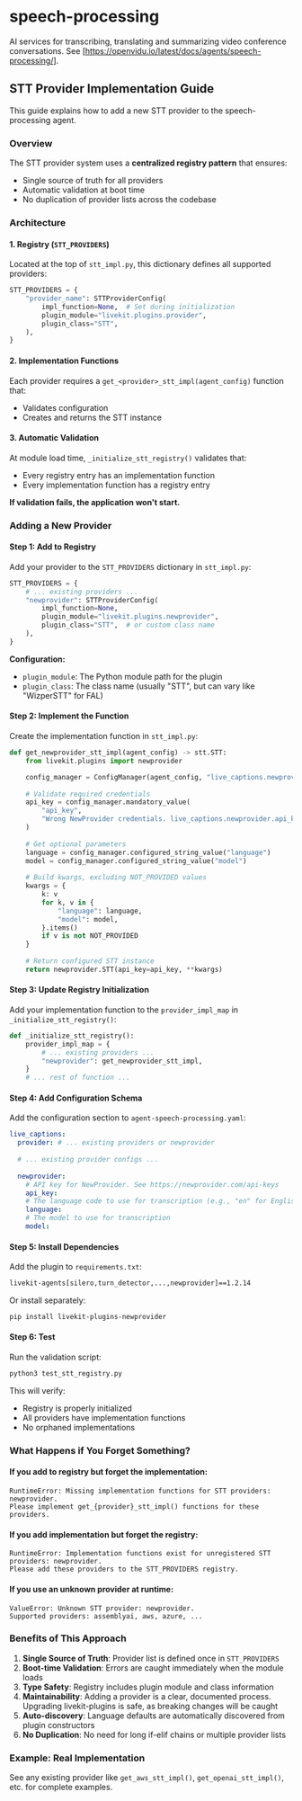 # speech-processing

AI services for transcribing, translating and summarizing video conference conversations. See [https://openvidu.io/latest/docs/agents/speech-processing/].

## STT Provider Implementation Guide

This guide explains how to add a new STT provider to the speech-processing agent.

### Overview

The STT provider system uses a **centralized registry pattern** that ensures:
- Single source of truth for all providers
- Automatic validation at boot time
- No duplication of provider lists across the codebase

### Architecture

#### 1. Registry (`STT_PROVIDERS`)

Located at the top of `stt_impl.py`, this dictionary defines all supported providers:

```python
STT_PROVIDERS = {
    "provider_name": STTProviderConfig(
        impl_function=None,  # Set during initialization
        plugin_module="livekit.plugins.provider",
        plugin_class="STT",
    ),
}
```

#### 2. Implementation Functions

Each provider requires a `get_<provider>_stt_impl(agent_config)` function that:
- Validates configuration
- Creates and returns the STT instance

#### 3. Automatic Validation

At module load time, `_initialize_stt_registry()` validates that:
- Every registry entry has an implementation function
- Every implementation function has a registry entry

**If validation fails, the application won't start.**

### Adding a New Provider

#### Step 1: Add to Registry

Add your provider to the `STT_PROVIDERS` dictionary in `stt_impl.py`:

```python
STT_PROVIDERS = {
    # ... existing providers ...
    "newprovider": STTProviderConfig(
        impl_function=None,
        plugin_module="livekit.plugins.newprovider",
        plugin_class="STT",  # or custom class name
    ),
}
```

**Configuration:**
- `plugin_module`: The Python module path for the plugin
- `plugin_class`: The class name (usually "STT", but can vary like "WizperSTT" for FAL)

#### Step 2: Implement the Function

Create the implementation function in `stt_impl.py`:

```python
def get_newprovider_stt_impl(agent_config) -> stt.STT:
    from livekit.plugins import newprovider

    config_manager = ConfigManager(agent_config, "live_captions.newprovider")
    
    # Validate required credentials
    api_key = config_manager.mandatory_value(
        "api_key",
        "Wrong NewProvider credentials. live_captions.newprovider.api_key must be set"
    )
    
    # Get optional parameters
    language = config_manager.configured_string_value("language")
    model = config_manager.configured_string_value("model")
    
    # Build kwargs, excluding NOT_PROVIDED values
    kwargs = {
        k: v
        for k, v in {
            "language": language,
            "model": model,
        }.items()
        if v is not NOT_PROVIDED
    }
    
    # Return configured STT instance
    return newprovider.STT(api_key=api_key, **kwargs)
```

#### Step 3: Update Registry Initialization

Add your implementation function to the `provider_impl_map` in `_initialize_stt_registry()`:

```python
def _initialize_stt_registry():
    provider_impl_map = {
        # ... existing providers ...
        "newprovider": get_newprovider_stt_impl,
    }
    # ... rest of function ...
```

#### Step 4: Add Configuration Schema

Add the configuration section to `agent-speech-processing.yaml`:

```yaml
live_captions:
  provider: # ... existing providers or newprovider
  
  # ... existing provider configs ...
  
  newprovider:
    # API key for NewProvider. See https://newprovider.com/api-keys
    api_key:
    # The language code to use for transcription (e.g., "en" for English)
    language:
    # The model to use for transcription
    model:
```

#### Step 5: Install Dependencies

Add the plugin to `requirements.txt`:

```txt
livekit-agents[silero,turn_detector,...,newprovider]==1.2.14
```

Or install separately:

```bash
pip install livekit-plugins-newprovider
```

#### Step 6: Test

Run the validation script:

```bash
python3 test_stt_registry.py
```

This will verify:
- Registry is properly initialized
- All providers have implementation functions
- No orphaned implementations

### What Happens if You Forget Something?

#### If you add to registry but forget the implementation:

```
RuntimeError: Missing implementation functions for STT providers: newprovider. 
Please implement get_{provider}_stt_impl() functions for these providers.
```

#### If you add implementation but forget the registry:

```
RuntimeError: Implementation functions exist for unregistered STT providers: newprovider. 
Please add these providers to the STT_PROVIDERS registry.
```

#### If you use an unknown provider at runtime:

```
ValueError: Unknown STT provider: newprovider. 
Supported providers: assemblyai, aws, azure, ...
```

### Benefits of This Approach

1. **Single Source of Truth**: Provider list is defined once in `STT_PROVIDERS`
2. **Boot-time Validation**: Errors are caught immediately when the module loads
3. **Type Safety**: Registry includes plugin module and class information
4. **Maintainability**: Adding a provider is a clear, documented process. Upgrading livekit-plugins is safe, as breaking changes will be caught
5. **Auto-discovery**: Language defaults are automatically discovered from plugin constructors
6. **No Duplication**: No need for long if-elif chains or multiple provider lists

### Example: Real Implementation

See any existing provider like `get_aws_stt_impl()`, `get_openai_stt_impl()`, etc. for complete examples.
